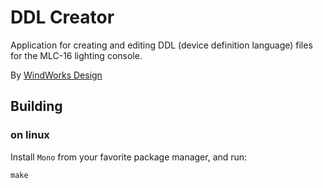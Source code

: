 DDL Creator
===========

Application for creating and editing DDL (device definition language) files for the MLC-16 lighting console.

By [WindWorks Design](http://windworksdesign.com/)


Building
--------

### on linux

Install `Mono` from your favorite package manager, and run:

```shell
make
```
